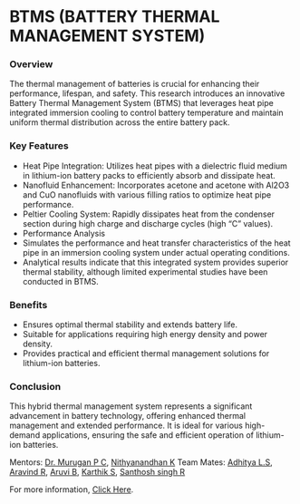 # BTMS (BATTERY THERMAL MANAGEMENT SYSTEM)

### **Overview**

The thermal management of batteries is crucial for enhancing their performance, lifespan, and safety. This research introduces an innovative Battery Thermal Management System (BTMS) that leverages heat pipe integrated immersion cooling to control battery temperature and maintain uniform thermal distribution across the entire battery pack.

### **Key Features**

- Heat Pipe Integration: Utilizes heat pipes with a dielectric fluid medium in lithium-ion battery packs to efficiently absorb and dissipate heat.
- Nanofluid Enhancement: Incorporates acetone and acetone with Al2O3 and CuO nanofluids with various filling ratios to optimize heat pipe performance.
- Peltier Cooling System: Rapidly dissipates heat from the condenser section during high charge and discharge cycles (high “C” values).
- Performance Analysis
- Simulates the performance and heat transfer characteristics of the heat pipe in an immersion cooling system under actual operating conditions.
- Analytical results indicate that this integrated system provides superior thermal stability, although limited experimental studies have been conducted in BTMS.

### **Benefits**

- Ensures optimal thermal stability and extends battery life.
- Suitable for applications requiring high energy density and power density.
- Provides practical and efficient thermal management solutions for lithium-ion batteries.

### **Conclusion**
This hybrid thermal management system represents a significant advancement in battery technology, offering enhanced thermal management and extended performance. It is ideal for various high-demand applications, ensuring the safe and efficient operation of lithium-ion batteries.

Mentors: [Dr. Murugan P C](https://www.linkedin.com/in/dr-p-c-murugan-05772859/), [Nithyanandhan K](https://www.linkedin.com/in/nithyanandhan-kamaraj-84aa93141/)
Team Mates: [Adhitya L.S](https://www.linkedin.com/in/adhitya-l-s-467065226/), [Aravind R](https://www.linkedin.com/in/imaravindr02/), [Aruvi B](https://www.linkedin.com/in/aruvib/), [Karthik S](https://www.linkedin.com/in/karthik-s-83296b224/), [Santhosh singh R](https://www.linkedin.com/in/santhosh-singh-r-3b6a4b24b/)

For more information, [Click Here](https://github.com/Aruvi-B/Battery-Thermal-Management-System/).
